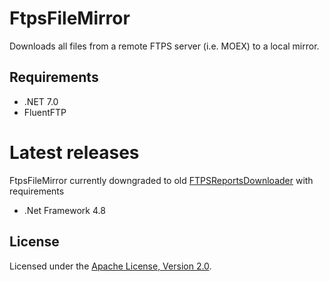 # FtpsFileMirror

Downloads all files from a remote FTPS server (i.e. MOEX) to a local mirror.

## Requirements

- .NET 7.0
- FluentFTP

# Latest releases

FtpsFileMirror currently downgraded to old [FTPSReportsDownloader]
with requirements

- .Net Framework 4.8

## License

Licensed under the [Apache License, Version 2.0].

[FTPSReportsDownloader]: FTPSReportsDownloader
[Apache License, Version 2.0]: LICENSE
